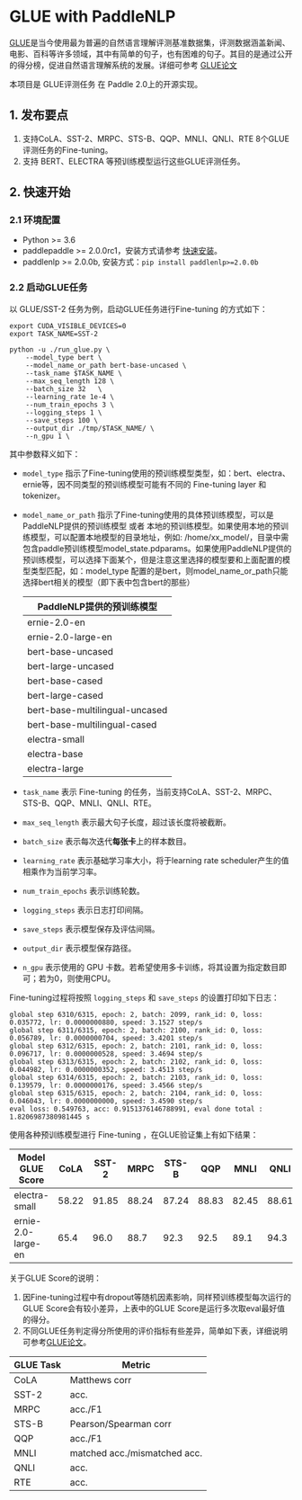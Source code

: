 # GLUE with PaddleNLP

[GLUE](https://gluebenchmark.com/)是当今使用最为普遍的自然语言理解评测基准数据集，评测数据涵盖新闻、电影、百科等许多领域，其中有简单的句子，也有困难的句子。其目的是通过公开的得分榜，促进自然语言理解系统的发展。详细可参考 [GLUE论文](https://openreview.net/pdf?id=rJ4km2R5t7)

本项目是 GLUE评测任务 在 Paddle 2.0上的开源实现。

## 1. 发布要点

1. 支持CoLA、SST-2、MRPC、STS-B、QQP、MNLI、QNLI、RTE 8个GLUE评测任务的Fine-tuning。
2. 支持 BERT、ELECTRA 等预训练模型运行这些GLUE评测任务。

## 2. 快速开始

### 2.1 环境配置
- Python >= 3.6
- paddlepaddle >= 2.0.0rc1，安装方式请参考 [快速安装](https://www.paddlepaddle.org.cn/install/quick)。
- paddlenlp >= 2.0.0b, 安装方式：`pip install paddlenlp>=2.0.0b`

### 2.2 启动GLUE任务
以 GLUE/SST-2 任务为例，启动GLUE任务进行Fine-tuning 的方式如下：

```shell
export CUDA_VISIBLE_DEVICES=0
export TASK_NAME=SST-2

python -u ./run_glue.py \
    --model_type bert \
    --model_name_or_path bert-base-uncased \
    --task_name $TASK_NAME \
    --max_seq_length 128 \
    --batch_size 32   \
    --learning_rate 1e-4 \
    --num_train_epochs 3 \
    --logging_steps 1 \
    --save_steps 100 \
    --output_dir ./tmp/$TASK_NAME/ \
    --n_gpu 1 \

```

其中参数释义如下：
- `model_type` 指示了Fine-tuning使用的预训练模型类型，如：bert、electra、ernie等，因不同类型的预训练模型可能有不同的 Fine-tuning layer 和 tokenizer。
- `model_name_or_path` 指示了Fine-tuning使用的具体预训练模型，可以是PaddleNLP提供的预训练模型 或者 本地的预训练模型。如果使用本地的预训练模型，可以配置本地模型的目录地址，例如: /home/xx_model/，目录中需包含paddle预训练模型model_state.pdparams。如果使用PaddleNLP提供的预训练模型，可以选择下面某个，但是注意这里选择的模型要和上面配置的模型类型匹配，如：model_type 配置的是bert，则model_name_or_path只能选择bert相关的模型（即下表中包含bert的那些）

   | PaddleNLP提供的预训练模型        |
   |---------------------------------|
   | ernie-2.0-en                    |
   | ernie-2.0-large-en              |
   | bert-base-uncased               |
   | bert-large-uncased              |
   | bert-base-cased                 |
   | bert-large-cased                |
   | bert-base-multilingual-uncased  |
   | bert-base-multilingual-cased    |
   | electra-small                   |
   | electra-base                    |
   | electra-large                   |

- `task_name` 表示 Fine-tuning 的任务，当前支持CoLA、SST-2、MRPC、STS-B、QQP、MNLI、QNLI、RTE。
- `max_seq_length` 表示最大句子长度，超过该长度将被截断。
- `batch_size` 表示每次迭代**每张卡**上的样本数目。
- `learning_rate` 表示基础学习率大小，将于learning rate scheduler产生的值相乘作为当前学习率。
- `num_train_epochs` 表示训练轮数。
- `logging_steps` 表示日志打印间隔。
- `save_steps` 表示模型保存及评估间隔。
- `output_dir` 表示模型保存路径。
- `n_gpu` 表示使用的 GPU 卡数。若希望使用多卡训练，将其设置为指定数目即可；若为0，则使用CPU。

Fine-tuning过程将按照 `logging_steps` 和 `save_steps` 的设置打印如下日志：

```
global step 6310/6315, epoch: 2, batch: 2099, rank_id: 0, loss: 0.035772, lr: 0.0000000880, speed: 3.1527 step/s
global step 6311/6315, epoch: 2, batch: 2100, rank_id: 0, loss: 0.056789, lr: 0.0000000704, speed: 3.4201 step/s
global step 6312/6315, epoch: 2, batch: 2101, rank_id: 0, loss: 0.096717, lr: 0.0000000528, speed: 3.4694 step/s
global step 6313/6315, epoch: 2, batch: 2102, rank_id: 0, loss: 0.044982, lr: 0.0000000352, speed: 3.4513 step/s
global step 6314/6315, epoch: 2, batch: 2103, rank_id: 0, loss: 0.139579, lr: 0.0000000176, speed: 3.4566 step/s
global step 6315/6315, epoch: 2, batch: 2104, rank_id: 0, loss: 0.046043, lr: 0.0000000000, speed: 3.4590 step/s
eval loss: 0.549763, acc: 0.9151376146788991, eval done total : 1.8206987380981445 s
```

使用各种预训练模型进行 Fine-tuning ，在GLUE验证集上有如下结果：

| Model GLUE Score   | CoLA  | SST-2  | MRPC   | STS-B  | QQP    | MNLI   | QNLI   | RTE    |
|--------------------|-------|--------|--------|--------|--------|--------|--------|--------|
| electra-small      | 58.22 | 91.85  | 88.24  | 87.24  | 88.83  | 82.45  | 88.61  | 66.78  |
| ernie-2.0-large-en | 65.4  | 96.0   | 88.7   | 92.3   | 92.5   | 89.1   | 94.3   | 85.2   |

关于GLUE Score的说明：
1. 因Fine-tuning过程中有dropout等随机因素影响，同样预训练模型每次运行的GLUE Score会有较小差异，上表中的GLUE Score是运行多次取eval最好值的得分。
2. 不同GLUE任务判定得分所使用的评价指标有些差异，简单如下表，详细说明可参考[GLUE论文](https://openreview.net/pdf?id=rJ4km2R5t7)。

| GLUE Task  | Metric                       |
|------------|------------------------------|
| CoLA       | Matthews corr                |
| SST-2      | acc.                         |
| MRPC       | acc./F1                      |
| STS-B      | Pearson/Spearman corr        |
| QQP        | acc./F1                      |
| MNLI       | matched acc./mismatched acc. |
| QNLI       | acc.                         |
| RTE        | acc.                         |
